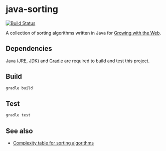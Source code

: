 # java-sorting

[![Build Status](http://img.shields.io/travis/GrowingWithTheWeb/java-sorting.svg?style=flat)](http://travis-ci.org/GrowingWithTheWeb/java-sorting)

A collection of sorting algorithms written in Java for [Growing with the Web][1].



## Dependencies

Java (JRE, JDK) and [Gradle](https://gradle.org/) are required to build and test this project.



## Build

```bash
gradle build
```



## Test

```bash
gradle test
```



## See also

- [Complexity table for sorting algorithms](https://github.com/Tyriar/js-sorting/blob/master/lib/README.md)



[1]: http://www.growingwiththeweb.com
